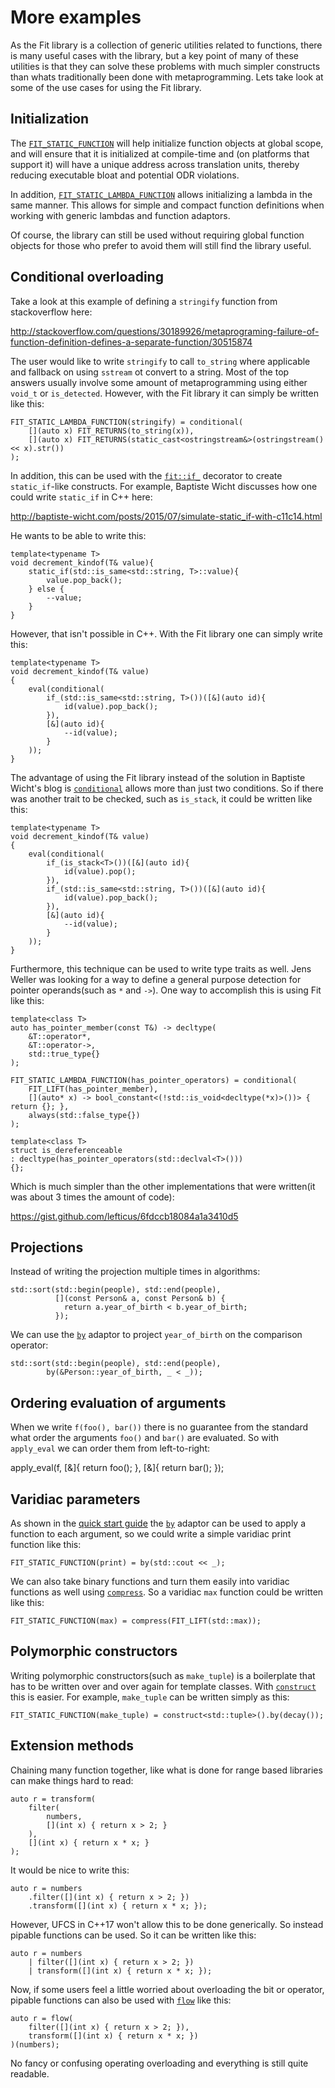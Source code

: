 More examples
=============

As the Fit library is a collection of generic utilities
related to functions, there is many useful cases with the library, but a key
point of many of these utilities is that they can solve these problems with
much simpler constructs than whats traditionally been done with
metaprogramming. Lets take look at some of the use cases for using the Fit library.

Initialization
--------------

The [`FIT_STATIC_FUNCTION`](function.md) will help initialize function objects at
global scope, and will ensure that it is initialized at compile-time and (on
platforms that support it) will have a unique address across translation
units, thereby reducing executable bloat and potential ODR violations.

In addition, [`FIT_STATIC_LAMBDA_FUNCTION`](lambda.md) allows initializing a lambda
in the same manner. This allows for simple and compact function definitions
when working with generic lambdas and function adaptors.

Of course, the library can still be used without requiring global function
objects for those who prefer to avoid them will still find the library useful.

Conditional overloading
-----------------------

Take a look at this example of defining a `stringify` function from
stackoverflow here:

http://stackoverflow.com/questions/30189926/metaprograming-failure-of-function-definition-defines-a-separate-function/30515874

The user would like to write `stringify` to call `to_string` where applicable
and fallback on using `sstream` ot convert to a string. Most of the top
answers usually involve some amount of metaprogramming using either `void_t`
or `is_detected`. However, with the Fit library it can simply be written like
this:

    FIT_STATIC_LAMBDA_FUNCTION(stringify) = conditional(
        [](auto x) FIT_RETURNS(to_string(x)),
        [](auto x) FIT_RETURNS(static_cast<ostringstream&>(ostringstream() << x).str())
    );

In addition, this can be used with the [`fit::if_`](if.md) decorator to create `static_if`-like
constructs. For example, Baptiste Wicht discusses how one could write `static_if` in C++ here:

http://baptiste-wicht.com/posts/2015/07/simulate-static_if-with-c11c14.html

He wants to be able to write this:

    template<typename T>
    void decrement_kindof(T& value){
        static_if(std::is_same<std::string, T>::value){
            value.pop_back();
        } else {
            --value;
        }
    }

However, that isn't possible in C++. With the Fit library one can simply write
this:

    template<typename T>
    void decrement_kindof(T& value)
    {
        eval(conditional(
            if_(std::is_same<std::string, T>())([&](auto id){
                id(value).pop_back();
            }),
            [&](auto id){
                --id(value);
            }
        ));
    }

The advantage of using the Fit library instead of the solution in Baptiste
Wicht's blog is [`conditional`](conditional.md) allows more than just two conditions. So if
there was another trait to be checked, such as `is_stack`, it could be written
like this:

    template<typename T>
    void decrement_kindof(T& value)
    {
        eval(conditional(
            if_(is_stack<T>())([&](auto id){
                id(value).pop();
            }),
            if_(std::is_same<std::string, T>())([&](auto id){
                id(value).pop_back();
            }),
            [&](auto id){
                --id(value);
            }
        ));
    }

Furthermore, this technique can be used to write type traits as well. Jens
Weller was looking for a way to define a general purpose detection for pointer
operands(such as `*` and `->`). One way to accomplish this is using Fit like
this:

    template<class T>
    auto has_pointer_member(const T&) -> decltype(
        &T::operator*,
        &T::operator->,
        std::true_type{}
    );

    FIT_STATIC_LAMBDA_FUNCTION(has_pointer_operators) = conditional(
        FIT_LIFT(has_pointer_member),
        [](auto* x) -> bool_constant<(!std::is_void<decltype(*x)>())> { return {}; },
        always(std::false_type{})
    );

    template<class T>
    struct is_dereferenceable
    : decltype(has_pointer_operators(std::declval<T>()))
    {};

Which is much simpler than the other implementations that were written(it was
about 3 times the amount of code):

https://gist.github.com/lefticus/6fdccb18084a1a3410d5

Projections
-----------

Instead of writing the projection multiple times in algorithms:

    std::sort(std::begin(people), std::end(people),
              [](const Person& a, const Person& b) {
                return a.year_of_birth < b.year_of_birth;
              });

We can use the [`by`](by.md) adaptor to project `year_of_birth` on the comparison
operator:

    std::sort(std::begin(people), std::end(people),
            by(&Person::year_of_birth, _ < _));

Ordering evaluation of arguments
--------------------------------

When we write `f(foo(), bar())` there is no guarantee from the standard what
order the arguments `foo()` and `bar()` are evaluated. So with `apply_eval` we
can order them from left-to-right:

apply_eval(f, [&]{ return foo(); }, [&]{ return bar(); });

Varidiac parameters
-------------------

As shown in the [quick start guide](quickstart.md) the [`by`](by.md) adaptor can be used to apply a function to each
argument, so we could write a simple varidiac print function like this:

    FIT_STATIC_FUNCTION(print) = by(std::cout << _);

We can also take binary functions and turn them easily into varidiac functions
as well using [`compress`](compress.md). So a varidiac `max` function could be written like
this:

    FIT_STATIC_FUNCTION(max) = compress(FIT_LIFT(std::max));

Polymorphic constructors
------------------------

Writing polymorphic constructors(such as `make_tuple`) is a boilerplate that
has to be written over and over again for template classes. With [`construct`](construct.md)
this is easier. For example, `make_tuple` can be written simply as this:

    FIT_STATIC_FUNCTION(make_tuple) = construct<std::tuple>().by(decay());

Extension methods
-----------------

Chaining many function together, like what is done for range based libraries
can make things hard to read:

    auto r = transform(
        filter(
            numbers,
            [](int x) { return x > 2; }
        ),
        [](int x) { return x * x; }
    );

It would be nice to write this:

    auto r = numbers
        .filter([](int x) { return x > 2; })
        .transform([](int x) { return x * x; });

However, UFCS in C++17 won't allow this to be done generically. So instead
pipable functions can be used. So it can be written like this:

    auto r = numbers
        | filter([](int x) { return x > 2; })
        | transform([](int x) { return x * x; });

Now, if some users feel a little worried about overloading the bit or
operator, pipable functions can also be used with [`flow`](flow.md) like this:

    auto r = flow(
        filter([](int x) { return x > 2; }),
        transform([](int x) { return x * x; })
    )(numbers);

No fancy or confusing operating overloading and everything is still quite
readable.

